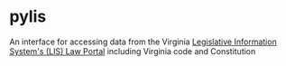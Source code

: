 # pylis
An interface for accessing data from the Virginia [Legislative Information System's (LIS) Law Portal](http://law.lis.virginia.gov/) including Virginia code and Constitution
